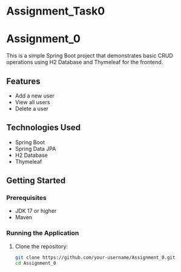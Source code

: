 # Assignment_Task0

# Assignment_0

This is a simple Spring Boot project that demonstrates basic CRUD operations using H2 Database and Thymeleaf for the frontend.

## Features

- Add a new user
- View all users
- Delete a user

## Technologies Used

- Spring Boot
- Spring Data JPA
- H2 Database
- Thymeleaf

## Getting Started

### Prerequisites

- JDK 17 or higher
- Maven

### Running the Application

1. Clone the repository:
   ```sh
   git clone https://github.com/your-username/Assignment_0.git
   cd Assignment_0
